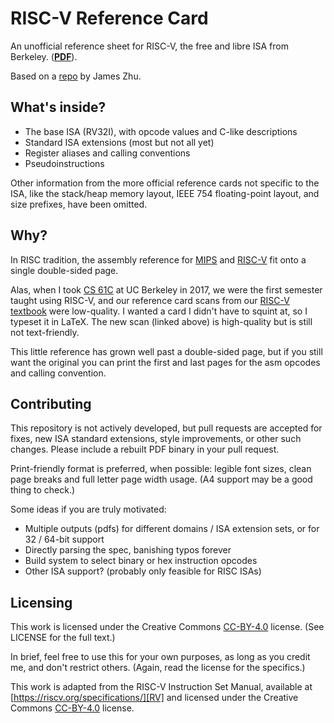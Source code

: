 # RISC-V Reference Card

An unofficial reference sheet for RISC-V, the free and libre ISA from Berkeley. ([**PDF**][pdf]).

Based on a [repo](https://github.com/jameslzhu/riscv-card/) by James Zhu.

## What's inside?

- The base ISA (RV32I), with opcode values and C-like descriptions
- Standard ISA extensions (most but not all yet)
- Register aliases and calling conventions
- Pseudoinstructions

Other information from the more official reference cards not specific to the ISA,
like the stack/heap memory layout, IEEE 754 floating-point layout, and size prefixes,
have been omitted.

## Why?

In RISC tradition, the assembly reference for [MIPS][mips-green-sheet]
and [RISC-V][riscv-card] fit onto a single double-sided page.

Alas, when I took [CS 61C][cs61c] at UC Berkeley in 2017, we were the first semester taught
using RISC-V, and our reference card scans from our [RISC-V textbook][patterson-hennessy]
were low-quality. I wanted a card I didn't have to squint at, so I typeset it in LaTeX.
The new scan (linked above) is high-quality but is still not text-friendly.

This little reference has grown well past a double-sided page, but if you still want
the original you can print the first and last pages for the asm opcodes and calling convention.

## Contributing

This repository is not actively developed, but pull requests are accepted for
fixes, new ISA standard extensions, style improvements, or other such changes.
Please include a rebuilt PDF binary in your pull request.

Print-friendly format is preferred, when possible: legible font sizes, clean
page breaks and full letter page width usage.
(A4 support may be a good thing to check.)

Some ideas if you are truly motivated:
- Multiple outputs (pdfs) for different domains / ISA extension sets, or for 32
  / 64-bit support
- Directly parsing the spec, banishing typos forever
- Build system to select binary or hex instruction opcodes
- Other ISA support? (probably only feasible for RISC ISAs)

## Licensing

This work is licensed under the Creative Commons [CC-BY-4.0][CC] license.
(See LICENSE for the full text.)

In brief, feel free to use this for your own purposes, as long as you credit
me, and don't restrict others. (Again, read the license for the specifics.)

This work is adapted from the RISC-V Instruction Set Manual, available at
[https://riscv.org/specifications/][RV] and licensed
under the Creative Commons [CC-BY-4.0][CC] license.

[pdf]: https://github.com/timhf/riscv-card/blob/master/riscv-card.pdf
[RV]: https://riscv.org/specifications "RISC-V spec"
[CC]: https://creativecommons.org/licenses/by/4.0/ "CC-BY-4.0"
[cs61c]:https://cs61c.org/
[patterson-hennessy]: https://www.elsevier.com/books/catalog/isbn/9780128203316
[riscv-card]: https://cs61c.org/resources/pdf?file=riscvcard_large.pdf
[mips-green-sheet]: https://inst.eecs.berkeley.edu/~cs61c/resources/MIPS_Green_Sheet.pdf
